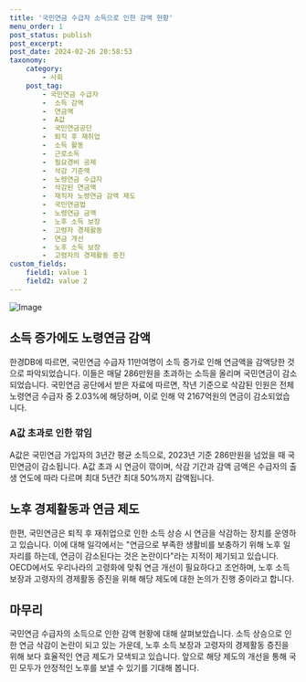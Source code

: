 ```yaml
---
title: '국민연금 수급자 소득으로 인한 감액 현황'
menu_order: 1
post_status: publish
post_excerpt: 
post_date: 2024-02-26 20:58:53
taxonomy:
    category:
        - 사회
    post_tag:
        - 국민연금 수급자
        -  소득 감액
        -  연금액
        -  A값
        -  국민연금공단
        -  퇴직 후 재취업
        -  소득 활동
        -  근로소득
        -  필요경비 공제
        -  삭감 기준액
        -  노령연금 수급자
        -  삭감된 연금액
        -  재직자 노령연금 감액 제도
        -  국민연금법
        -  노령연금 금액
        -  노후 소득 보장
        -  고령자 경제활동
        -  연금 개선
        -  노후 소득 보장
        -  고령자의 경제활동 증진
custom_fields:
    field1: value 1
    field2: value 2
---
```


![Image](https://imgnews.pstatic.net/image/015/2024/02/26/0004952660_001_20240226094901030.jpg?type=w647)

## 소득 증가에도 노령연금 감액
한경DB에 따르면, 국민연금 수급자 11만여명이 소득 증가로 인해 연금액을 감액당한 것으로 파악되었습니다. 이들은 매달 286만원을 초과하는 소득을 올리며 국민연금이 감소되었습니다. 국민연금 공단에서 받은 자료에 따르면, 작년 기준으로 삭감된 인원은 전체 노령연금 수급자 중 2.03%에 해당하며, 이로 인해 약 2167억원의 연금이 감소되었습니다.
### A값 초과로 인한 깎임
A값은 국민연금 가입자의 3년간 평균 소득으로, 2023년 기준 286만원을 넘었을 때 국민연금이 감소됩니다. A값 초과 시 연금이 깎이며, 삭감 기간과 감액 금액은 수급자의 출생 연도에 따라 다르며 최대 5년간 최대 50%까지 감액됩니다.
## 노후 경제활동과 연금 제도
한편, 국민연금은 퇴직 후 재취업으로 인한 소득 상승 시 연금을 삭감하는 장치를 운영하고 있습니다. 이에 대해 일각에서는 "연금으로 부족한 생활비를 보충하기 위해 노후 일자리를 하는데, 연금이 감소된다는 것은 논란이다"라는 지적이 제기되고 있습니다. OECD에서도 우리나라의 고령화에 맞춰 연금 개선이 필요하다고 조언하며, 노후 소득 보장과 고령자의 경제활동 증진을 위해 해당 제도에 대한 논의가 진행 중이라고 합니다.
## 마무리
국민연금 수급자의 소득으로 인한 감액 현황에 대해 살펴보았습니다. 소득 상승으로 인한 연금 삭감이 논란이 되고 있는 가운데, 노후 소득 보장과 고령자의 경제활동 증진을 위해 보다 효율적인 연금 제도가 모색되고 있습니다. 앞으로 해당 제도의 개선을 통해 국민 모두가 안정적인 노후를 보낼 수 있기를 기대해 봅니다.
